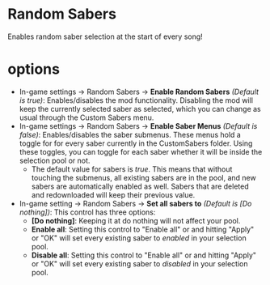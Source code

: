 # Random Sabers
Enables random saber selection at the start of every song!
# options
- In-game settings -> Random Sabers -> **Enable Random Sabers** *(Default is true)*: Enables/disables the mod functionality. Disabling the mod will keep the currently selected saber as selected, which you can change as usual through the Custom Sabers menu. 
- In-game settings -> Random Sabers -> **Enable Saber Menus** *(Default is false)*: Enables/disables the saber submenus. These menus hold a toggle for for every saber currently in the CustomSabers folder. Using these toggles, you can toggle for each saber whether it will be inside the selection pool or not.  
  + The default value for sabers is *true*. This means that without touching the submenus, all existing sabers are in the pool, and new sabers are automatically enabled as well. Sabers that are deleted and redownloaded will keep their previous value.  
- In-game setting -> Random Sabers -> **Set all sabers to** *(Default is [Do nothing])*: This control has three options: 
   - **[Do nothing]**: Keeping it at do nothing will not affect your pool. 
   - **Enable all**: Setting this control to "Enable all" or and hitting "Apply" or "OK" will set every existing saber to *enabled* in your selection pool. 
   -  **Disable all**:  Setting this control to "Enable all" or and hitting "Apply" or "OK" will set every existing saber to *disabled* in your selection pool. 
